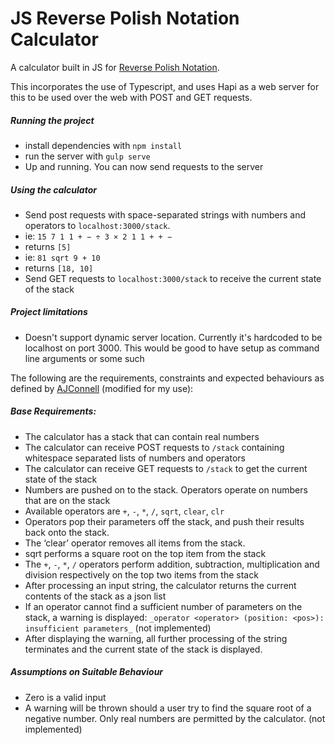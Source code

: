 # JS Reverse Polish Notation Calculator

A calculator built in JS for [Reverse Polish Notation](https://en.wikipedia.org/wiki/Reverse_Polish_notation).

This incorporates the use of Typescript, and uses Hapi as a web server for this
to be used over the web with POST and GET requests.

##### Running the project

- install dependencies with `npm install`
- run the server with `gulp serve`
- Up and running. You can now send requests to the server

##### Using the calculator

- Send post requests with space-separated strings with numbers and operators to `localhost:3000/stack`.
 - ie: `15 7 1 1 + − ÷ 3 × 2 1 1 + + −`
 - returns `[5]`
 - ie: `81 sqrt 9 + 10`
 - returns `[18, 10]`
- Send GET requests to `localhost:3000/stack` to receive the current state of the stack

##### Project limitations

- Doesn't support dynamic server location. Currently it's hardcoded
to be localhost on port 3000. This would be good to have setup as
command line arguments or some such

The following are the requirements, constraints and expected behaviours as defined by [AJConnell](https://github.com/ajconnell/reversePolishCalculator/blob/master/README.md) (modified for my use):

##### Base Requirements:

- The calculator has a stack that can contain real numbers
- The calculator can receive POST requests to `/stack` containing
 whitespace separated lists of numbers and operators
- The calculator can receive GET requests to `/stack` to get the current state
 of the stack
- Numbers are pushed on to the stack. Operators operate on numbers that are on
 the stack
- Available operators are `+`, `-`, `*`, `/`, `sqrt`, `clear`, `clr`
-  Operators pop their parameters off the stack, and push their results back onto
 the stack.
-  The ‘clear’ operator removes all items from the stack.
- sqrt performs a square root on the top item from the stack
- The `+`, `-`, `*`, `/` operators perform addition, subtraction, multiplication and
 division respectively on the top two items from the stack
-  After processing an input string, the calculator returns the current contents of
 the stack as a json list
-  If an operator cannot find a sufficient number of parameters on the stack, a
 warning is displayed:
 `_operator <operator> (position: <pos>): insufficient parameters_` (not implemented)
-  After displaying the warning, all further processing of the string terminates and
 the current state of the stack is displayed.

##### Assumptions on Suitable Behaviour

- Zero is a valid input
- A warning will be thrown should a user try to find the square root of a negative number.  Only real
numbers are permitted by the calculator. (not implemented)
